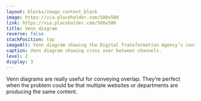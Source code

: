 ```yaml
---
layout: blocks/image_content_block
image: https://via.placeholder.com/500x500
link: https://via.placeholder.com/500x500
title: Venn diagram
reverse: false
stackPosition: top
imageAlt: Venn diagram showing the Digital Transformation Agency’s content and channel ecosystem. It is very complex.
caption: Venn diagram showing cross over between channels.  
level: 2
display: 3
---
```


Venn diagrams are really useful for conveying overlap. They’re perfect when the problem could be that multiple websites or departments are producing the same content.